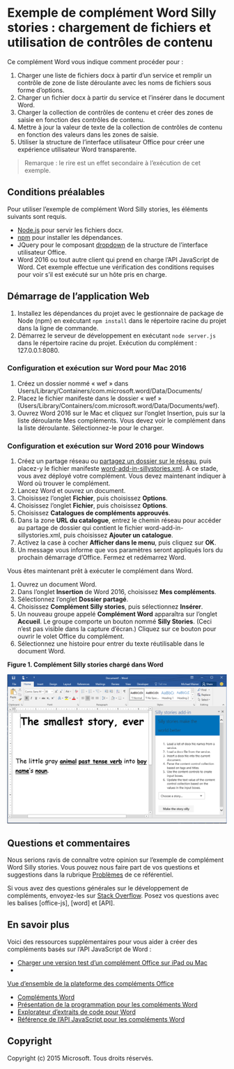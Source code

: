 # <a name="silly-stories-word-add-in-sample-load-files-and-use-content-controls"></a>Exemple de complément Word Silly stories : chargement de fichiers et utilisation de contrôles de contenu

Ce complément Word vous indique comment procéder pour :

1. Charger une liste de fichiers docx à partir d’un service et remplir un contrôle de zone de liste déroulante avec les noms de fichiers sous forme d’options.
2. Charger un fichier docx à partir du service et l’insérer dans le document Word.
3. Charger la collection de contrôles de contenu et créer des zones de saisie en fonction des contrôles de contenu.
4. Mettre à jour la valeur de texte de la collection de contrôles de contenu en fonction des valeurs dans les zones de saisie.
5. Utiliser la structure de l’interface utilisateur Office pour créer une expérience utilisateur Word transparente.

> Remarque : le rire est un effet secondaire à l’exécution de cet exemple.

## <a name="prerequisites"></a>Conditions préalables

Pour utiliser l’exemple de complément Word Silly stories, les éléments suivants sont requis.

* [Node.js](https://nodejs.org) pour servir les fichiers docx.
* [npm](https://www.npmjs.com/) pour installer les dépendances.
* JQuery pour le composant [dropdown](dev.office.com/fabric/components/dropdown) de la structure de l’interface utilisateur Office.
* Word 2016 ou tout autre client qui prend en charge l’API JavaScript de Word. Cet exemple effectue une vérification des conditions requises pour voir s’il est exécuté sur un hôte pris en charge.

## <a name="start-the-web-application"></a>Démarrage de l’application Web

1. Installez les dépendances du projet avec le gestionnaire de package de Node (npm) en exécutant ```npm install``` dans le répertoire racine du projet dans la ligne de commande.
2. Démarrez le serveur de développement en exécutant ```node server.js``` dans le répertoire racine du projet. Exécution du complément : 127.0.0.1:8080.

### <a name="configure-and-run-on-word-for-mac-2016"></a>Configuration et exécution sur Word pour Mac 2016

1. Créez un dossier nommé « wef » dans Users/Library/Containers/com.microsoft.word/Data/Documents/
2. Placez le fichier manifeste dans le dossier « wef » (Users/Library/Containers/com.microsoft.word/Data/Documents/wef).
3. Ouvrez Word 2016 sur le Mac et cliquez sur l’onglet Insertion, puis sur la liste déroulante Mes compléments. Vous devez voir le complément dans la liste déroulante. Sélectionnez-le pour le charger.

### <a name="configure-and-run-on-word-for-windows-2016"></a>Configuration et exécution sur Word 2016 pour Windows

1. Créez un partage réseau ou [partagez un dossier sur le réseau](https://technet.microsoft.com/fr-fr/library/cc770880.aspx), puis placez-y le fichier manifeste [word-add-in-sillystories.xml](word-add-in-sillystories.xml). À ce stade, vous avez déployé votre complément. Vous devez maintenant indiquer à Word où trouver le complément.
2. Lancez Word et ouvrez un document.
3. Choisissez l’onglet **Fichier**, puis choisissez **Options**.
4. Choisissez l’onglet **Fichier**, puis choisissez **Options**.
5. Choisissez **Catalogues de compléments approuvés**.
6. Dans la zone **URL du catalogue**, entrez le chemin réseau pour accéder au partage de dossier qui contient le fichier word-add-in-sillystories.xml, puis choisissez **Ajouter un catalogue**.
7. Activez la case à cocher **Afficher dans le menu**, puis cliquez sur **OK**.
8. Un message vous informe que vos paramètres seront appliqués lors du prochain démarrage d’Office. Fermez et redémarrez Word. 

Vous êtes maintenant prêt à exécuter le complément dans Word. 

1. Ouvrez un document Word. 
2. Dans l’onglet **Insertion** de Word 2016, choisissez **Mes compléments**. 
3. Sélectionnez l’onglet **Dossier partagé**.
4. Choisissez **Complément Silly stories**, puis sélectionnez **Insérer**.
5. Un nouveau groupe appelé **Complément Word** apparaîtra sur l’onglet **Accueil**. Le groupe comporte un bouton nommé **Silly Stories**. (Ceci n’est pas visible dans la capture d’écran.) Cliquez sur ce bouton pour ouvrir le volet Office du complément.
6. Sélectionnez une histoire pour entrer du texte réutilisable dans le document Word.

__Figure 1. Complément Silly stories chargé dans Word__

![Image de l’application Word avec le complément Silly stories chargé](../readme-images/sillystoriesUI.PNG)

## <a name="questions-and-comments"></a>Questions et commentaires

Nous serions ravis de connaître votre opinion sur l’exemple de complément Word Silly stories. Vous pouvez nous faire part de vos questions et suggestions dans la rubrique [Problèmes](https://github.com/OfficeDev/Word-Add-in-SIllyStories/issues) de ce référentiel.

Si vous avez des questions générales sur le développement de compléments, envoyez-les sur [Stack Overflow](http://stackoverflow.com/questions/tagged/Office365+API). Posez vos questions avec les balises [office-js], [word] et [API].

## <a name="learn-more"></a>En savoir plus

Voici des ressources supplémentaires pour vous aider à créer des compléments basés sur l’API JavaScript de Word :

* [Charger une version test d’un complément Office sur iPad ou Mac](http://dev.office.com/docs/add-ins/testing/sideload-an-office-add-in-on-ipad-and-mac)
* 

  [Vue d’ensemble de la plateforme des compléments Office](https://msdn.microsoft.com/fr-fr/library/office/jj220082.aspx)
* [Compléments Word](https://github.com/OfficeDev/office-js-docs/blob/master/word/word-add-ins.md)
* [Présentation de la programmation pour les compléments Word](https://github.com/OfficeDev/office-js-docs/blob/master/word/word-add-ins-programming-guide.md)
* [Explorateur d’extraits de code pour Word](http://officesnippetexplorer.azurewebsites.net/#/snippets/word)
* [Référence de l’API JavaScript pour les compléments Word](https://github.com/OfficeDev/office-js-docs/tree/master/word/word-add-ins-javascript-reference)

## <a name="copyright"></a>Copyright
Copyright (c) 2015 Microsoft. Tous droits réservés.
